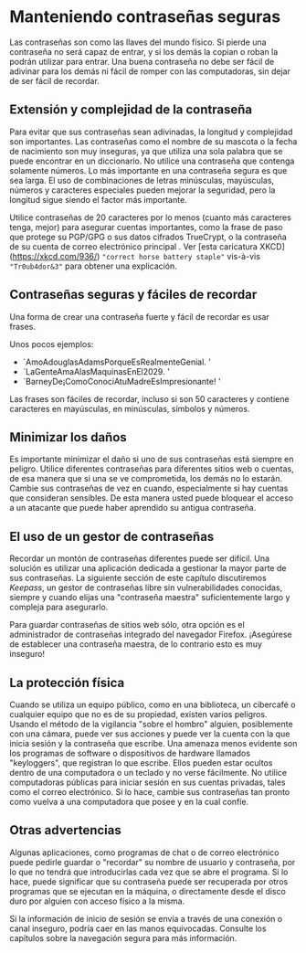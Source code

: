 Manteniendo contraseñas seguras
===============================

Las contraseñas son como las llaves del mundo físico. Si pierde una contraseña no será capaz de entrar, y si los demás la copian o roban la podrán utilizar para entrar. Una buena contraseña no debe ser fácil de adivinar para los demás ni fácil de romper con las computadoras, sin dejar de ser fácil de recordar.

Extensión y complejidad de la contraseña
----------------------------------------

Para evitar que sus contraseñas sean adivinadas, la longitud y complejidad son importantes. Las contraseñas como el nombre de su mascota o la fecha de nacimiento son muy inseguras, ya que utiliza una sola palabra que se puede encontrar en un diccionario. No utilice una contraseña que contenga solamente números. Lo más importante en una contraseña segura es que sea larga. El uso de combinaciones de letras minúsculas, mayúsculas, números y caracteres especiales pueden mejorar la seguridad, pero la longitud sigue siendo el factor más importante.

Utilice contraseñas de 20 caracteres por lo menos (cuanto más caracteres tenga, mejor) para asegurar cuentas importantes, como la frase de paso que protege su PGP/GPG o sus datos cifrados TrueCrypt, o la contraseña de su cuenta de correo electrónico principal . Ver [esta caricatura XKCD] (https://xkcd.com/936/) `"correct horse battery staple"` vis-à-vis `"Tr0ub4dor&3"` para obtener una explicación.

Contraseñas seguras y fáciles de recordar
-----------------------------------------

Una forma de crear una contraseña fuerte y fácil de recordar es usar frases.

Unos pocos ejemplos:

 * `AmoAdouglasAdamsPorqueEsRealmenteGenial. '
 * `LaGenteAmaAlasMaquinasEnEl2029. '
 * `BarneyDe¡ComoConociAtuMadreEsImpresionante! '

Las frases son fáciles de recordar, incluso si son 50 caracteres y contiene caracteres en mayúsculas, en minúsculas, símbolos y números.

Minimizar los daños
-------------------

Es importante minimizar el daño si uno de sus contraseñas está siempre en peligro. Utilice diferentes contraseñas para diferentes sitios web o cuentas, de esa manera que si una se ve comprometida, los demás no lo estarán. Cambie sus contraseñas de vez en cuando, especialmente si hay cuentas que consideran sensibles. De esta manera usted puede bloquear el acceso a un atacante que puede haber aprendido su antigua contraseña.

El uso de un gestor de contraseñas
----------------------------------

Recordar un montón de contraseñas diferentes puede ser difícil. Una solución es utilizar una aplicación dedicada a gestionar la mayor parte de sus contraseñas. La siguiente sección de este capítulo discutiremos *Keepass*, un gestor de contraseñas libre sin vulnerabilidades conocidas, siempre y cuando elijas una "contraseña maestra" suficientemente largo y compleja para asegurarlo.

Para guardar contraseñas de sitios web sólo, otra opción es el administrador de contraseñas integrado del navegador Firefox. ¡Asegúrese de establecer una contraseña maestra, de lo contrario esto es muy inseguro!

La protección física
--------------------

Cuando se utiliza un equipo público, como en una biblioteca, un cibercafé o cualquier equipo que no es de su propiedad, existen varios peligros. Usando el método de la vigilancia "sobre el hombro" alguien, posiblemente con una cámara, puede ver sus acciones y puede ver la cuenta con la que inicia sesión y la contraseña que escribe. Una amenaza menos evidente son los programas de software o dispositivos de hardware llamados "keyloggers", que registran lo que escribe. Ellos pueden estar ocultos dentro de una computadora o un teclado y no verse fácilmente. No utilice computadoras públicas para iniciar sesión en sus cuentas privadas, tales como el correo electrónico. Si lo hace, cambie sus contraseñas tan pronto como vuelva a una computadora que posee y en la cual confíe.

Otras advertencias
------------------

Algunas aplicaciones, como programas de chat o de correo electrónico puede pedirle guardar o "recordar" su nombre de usuario y contraseña, por lo que no tendrá que introducirlas cada vez que se abre el programa. Si lo hace, puede significar que su contraseña puede ser recuperada por otros programas que se ejecutan en la máquina, o directamente desde el disco duro por alguien con acceso físico a la misma.

Si la información de inicio de sesión se envía a través de una conexión o canal inseguro, podría caer en las manos equivocadas. Consulte los capítulos sobre la navegación segura para más información.

